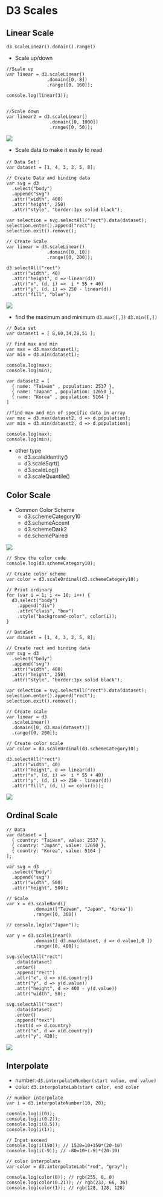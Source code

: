 # D3 Scales

## Linear Scale

`d3.scaleLinear().domain().range()`

* Scale up/down
```javascript=
//Scale up
var linear = d3.scaleLinear()
               .domain([0, 8])
               .range([0, 160]);

console.log(linear(3));


//Scale down
var linear2 = d3.scaleLinear()
                .domain([0, 1000])
                .range([0, 50]);
```
![](https://i.imgur.com/STh4sgE.png)

* Scale data to make it easily to read

```javascript=
// Data Set：
var dataset = [1, 4, 3, 2, 5, 8];

// Create Data and binding data
var svg = d3
  .select("body")
  .append("svg")
  .attr("width", 400)
  .attr("height", 250)
  .attr("style", "border:1px solid black");

var selection = svg.selectAll("rect").data(dataset);
selection.enter().append("rect");
selection.exit().remove();

// Create Scale
var linear = d3.scaleLinear()
               .domain([0, 10])
               .range([0, 200]);

d3.selectAll("rect")
  .attr("width", 40)
  .attr("height", d => linear(d))
  .attr("x", (d, i) =>  i * 55 + 40)
  .attr("y", (d, i) => 250 - linear(d))
  .attr("fill", "blue");
```
![](https://i.imgur.com/aUQ3i0J.png)

* find the maximum and minimum
`d3.max([,])`
`d3.min([,])`

```javascript=
// Data set
var dataset1 = [ 8,60,34,28,51 ];

// find max and min
var max = d3.max(dataset1);
var min = d3.min(dataset1);

console.log(max);
console.log(min);

var dataset2 = [
  { name: "Taiwan" , population: 2537 },
  { name: "Japan" , population: 12650 },
  { name: "Korea" , population: 5164 }
]

//find max and min of specific data in array
var max = d3.max(dataset2, d => d.population);
var min = d3.min(dataset2, d => d.population);

console.log(max);
console.log(min);
```

* other type
    * d3.scaleIdentity()
    * d3.scaleSqrt()
    * d3.scaleLog()
    * d3.scaleQuantile()


## Color Scale
* Common Color Scheme
    * d3.schemeCategory10
    * d3.schemeAccent
    * d3.schemeDark2
    * de.schemePaired

![](https://i.imgur.com/sK7310I.png)

```javascript=
// Show the color code
console.log(d3.schemeCategory10);

// Create color scheme
var color = d3.scaleOrdinal(d3.schemeCategory10);

// Print ordinary
for (var i = 1; i <= 10; i++) {
  d3.select("body")
    .append("div")
    .attr("class", "box")
    .style("background-color", color(i));
}
```


```javascript=
// DataSet
var dataset = [1, 4, 3, 2, 5, 8];

// Create rect and binding data
var svg = d3
  .select("body")
  .append("svg")
  .attr("width", 400)
  .attr("height", 250)
  .attr("style", "border:1px solid black");

var selection = svg.selectAll("rect").data(dataset);
selection.enter().append("rect");
selection.exit().remove();

// Create scale
var linear = d3
  .scaleLinear()
  .domain([0, d3.max(dataset)])
  .range([0, 200]);

// Create color scale
var color = d3.scaleOrdinal(d3.schemeCategory10);

d3.selectAll("rect")
  .attr("width", 40)
  .attr("height", d => linear(d))
  .attr("x", (d, i) =>  i * 55 + 40)
  .attr("y", (d, i) => 250 - linear(d))
  .attr("fill", (d, i) => color(i));
```
![](https://i.imgur.com/T7OSHLk.png)


## Ordinal Scale
```javascript=
// Data
var dataset = [
  { country: "Taiwan", value: 2537 },
  { country: "Japan", value: 12650 },
  { country: "Korea", value: 5164 }
];

var svg = d3
  .select("body")
  .append("svg")
  .attr("width", 500)
  .attr("height", 500);

// Scale
var x = d3.scaleBand()
          .domain(["Taiwan", "Japan", "Korea"])
          .range([0, 300])

// console.log(x("Japan"));

var y = d3.scaleLinear()
          .domain([ d3.max(dataset, d => d.value),0 ])
          .range([0, 400]);

svg.selectAll("rect")
   .data(dataset)
   .enter()
   .append("rect")
   .attr("x", d => x(d.country))
   .attr("y", d => y(d.value))
   .attr("height", d => 400 - y(d.value))
   .attr("width", 50);

svg.selectAll("text")
   .data(dataset)
   .enter()
   .append("text")
   .text(d => d.country)
   .attr("x", d => x(d.country))
   .attr("y", 420);
```

![](https://i.imgur.com/PNEBSvA.png)


## Interpolate
* number: `d3.interpolateNumber(start value, end value)`
* color: `d3.interpolateLab(start color, end color`

```javascript=
// number interpolate
var i = d3.interpolateNumber(10, 20);

console.log(i(0));
console.log(i(0.2));
console.log(i(0.5));
console.log(i(1));

// Input exceed
console.log(i(150)); // 1510=10+150*(20-10)
console.log(i(-9)); // -80=10+(-9)*(20-10)

// color interpolate
var color = d3.interpolateLab("red", "gray");

console.log(color(0)); // rgb(255, 0, 0)
console.log(color(0.21)); // rgb(233, 66, 36)
console.log(color(1)); // rgb(128, 128, 128)
```